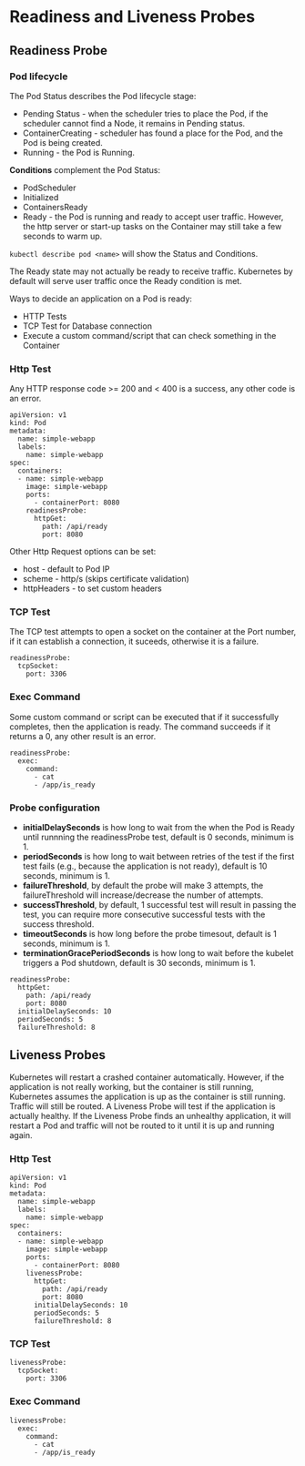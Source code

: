 # Readiness and Liveness Probes

## Readiness Probe

### Pod lifecycle
The Pod Status describes the Pod lifecycle stage:
- Pending Status - when the scheduler tries to place the Pod, if the scheduler cannot find a Node, it remains in Pending status.
- ContainerCreating - scheduler has found a place for the Pod, and the Pod is being created.
- Running - the Pod is Running.

**Conditions** complement the Pod Status:
- PodScheduler
- Initialized
- ContainersReady
- Ready - the Pod is running and ready to accept user traffic. However, the http server or start-up tasks on the Container may still take a few seconds to warm up.

`kubectl describe pod <name>` will show the Status and Conditions.

The Ready state may not actually be ready to receive traffic. Kubernetes by default will serve user traffic once the Ready condition is met.

Ways to decide an application on a Pod is ready:
- HTTP Tests
- TCP Test for Database connection
- Execute a custom command/script that can check something in the Container

### Http Test

Any HTTP response code >= 200 and < 400 is a success, any other code is an error.

```
apiVersion: v1
kind: Pod
metadata:
  name: simple-webapp
  labels:
    name: simple-webapp
spec:
  containers:
  - name: simple-webapp
    image: simple-webapp
    ports:
      - containerPort: 8080
    readinessProbe:
      httpGet:
        path: /api/ready
        port: 8080
```

Other Http Request options can be set:
- host - default to Pod IP
- scheme - http/s (skips certificate validation)
- httpHeaders - to set custom headers


### TCP Test

The TCP test attempts to open a socket on the container at the Port number, if it can establish a connection, it suceeds, otherwise it is a failure.

```
readinessProbe:
  tcpSocket:
    port: 3306
```

### Exec Command

Some custom command or script can be executed that if it successfully completes, then the application is ready.
The command succeeds if it returns a 0, any other result is an error.

```
readinessProbe:
  exec:
    command:
      - cat
      - /app/is_ready
```

### Probe configuration

- **initialDelaySeconds** is how long to wait from the when the Pod is Ready until runnning the readinessProbe test, default is 0 seconds, minimum is 1.
- **periodSeconds** is how long to wait between retries of the test if the first test fails (e.g., because the application is not ready), default is 10 seconds, minimum is 1.
- **failureThreshold**, by default the probe will make 3 attempts, the failureThreshold will increase/decrease the number of attempts.
- **successThreshold**, by default, 1 successful test will result in passing the test, you can require more consecutive successful tests with the success threshold.
- **timeoutSeconds** is how long before the probe timesout, default is 1 seconds, minimum is 1.
- **terminationGracePeriodSeconds** is how long to wait before the kubelet triggers a Pod shutdown, default is 30 seconds, minimum is 1.

```
readinessProbe:
  httpGet:
    path: /api/ready
    port: 8080
  initialDelaySeconds: 10
  periodSeconds: 5
  failureThreshold: 8
```

## Liveness Probes

Kubernetes will restart a crashed container automatically. However, if the application is not really working, but the container is still running, Kubernetes assumes the application is up as the container is still running. Traffic will still be routed. A Liveness Probe will test if the application is actually healthy. If the Liveness Probe finds an unhealthy application, it will restart a Pod and traffic will not be routed to it until it is up and running again.

### Http Test

```
apiVersion: v1
kind: Pod
metadata:
  name: simple-webapp
  labels:
    name: simple-webapp
spec:
  containers:
  - name: simple-webapp
    image: simple-webapp
    ports:
      - containerPort: 8080
    livenessProbe:
      httpGet:
        path: /api/ready
        port: 8080
      initialDelaySeconds: 10
      periodSeconds: 5
      failureThreshold: 8
```

### TCP Test

```
livenessProbe:
  tcpSocket:
    port: 3306
```

### Exec Command

```
livenessProbe:
  exec:
    command:
      - cat
      - /app/is_ready
```
